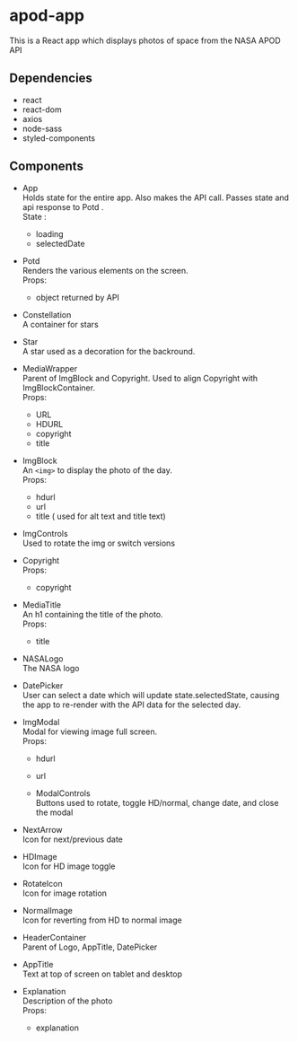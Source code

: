 # apod-app
This is a React app which displays photos of space from the NASA APOD API

## Dependencies
- react
- react-dom
- axios
- node-sass
- styled-components

## Components

- App  
  Holds state for the entire app. Also makes the API call. Passes state  and api response to Potd .  
  State :  
  - loading
  - selectedDate


- Potd  
  Renders the various elements on the screen.  
  Props:  
  - object returned by API

- Constellation  
  A container for stars

- Star  
  A star used as a decoration for the backround.

- MediaWrapper  
  Parent of ImgBlock and Copyright. Used to align Copyright with ImgBlockContainer.  
  Props:  
  - URL
  - HDURL
  - copyright
  - title

- ImgBlock  
  An `<img>` to display the photo of the day.  
  Props:  
  - hdurl
  - url
  - title ( used for alt text and title text)

- ImgControls  
Used to rotate the img or switch versions

- Copyright  
  Props:  
  - copyright

- MediaTitle  
  An h1 containing the title of the photo.  
  Props:  
  - title

- NASALogo  
  The NASA logo

- DatePicker  
  User can select a date which will update state.selectedState, causing the app to re-render with the API data for the selected day. 

- ImgModal  
  Modal for viewing image full screen.  
  Props:  
  - hdurl
  - url

  - ModalControls  
  Buttons used to rotate, toggle HD/normal, change date, and close the modal

- NextArrow  
  Icon for next/previous date  

- HDImage  
  Icon for HD image toggle  

- RotateIcon  
  Icon for image rotation  

- NormalImage  
  Icon for reverting from HD to normal image

- HeaderContainer  
  Parent of Logo, AppTitle, DatePicker

- AppTitle  
  Text at top of screen on tablet and desktop

- Explanation  
  Description of the photo  
  Props:  
  - explanation
